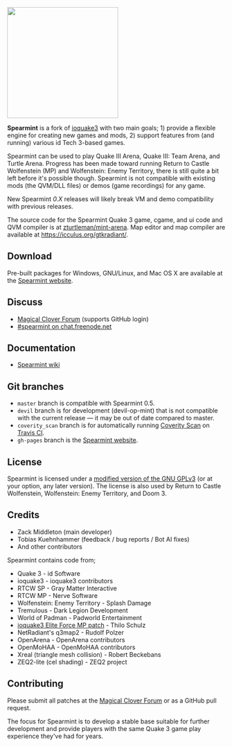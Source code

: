 <img src="https://raw.githubusercontent.com/zturtleman/spearmint/master/misc/spearmint_text.png" width="256">

**Spearmint** is a fork of [ioquake3](https://github.com/ioquake/ioq3) with two main goals; 1) provide a flexible engine for creating new games and mods, 2) support features from (and running) various id Tech 3-based games.

Spearmint can be used to play Quake III Arena, Quake III: Team Arena, and Turtle Arena. Progress has been made toward running Return to Castle Wolfenstein (MP) and Wolfenstein: Enemy Territory, there is still quite a bit left before it's possible though. Spearmint is not compatible with existing mods (the QVM/DLL files) or demos (game recordings) for any game.

New Spearmint *0.X* releases will likely break VM and demo compatibility with previous releases.

The source code for the Spearmint Quake 3 game, cgame, and ui code and QVM compiler is at [zturtleman/mint-arena](https://github.com/zturtleman/mint-arena/). Map editor and map compiler are available at https://icculus.org/gtkradiant/.

## Download

Pre-built packages for Windows, GNU/Linux, and Mac OS X are available at the [Spearmint website](http://spearmint.pw).


## Discuss

  * [Magical Clover Forum](https://forum.clover.moe) (supports GitHub login)
  * [#spearmint on chat.freenode.net](irc://chat.freenode.net/#spearmint)


## Documentation

  * [Spearmint wiki](https://github.com/zturtleman/spearmint/wiki)


## Git branches

* `master` branch is compatible with Spearmint 0.5.
* `devil` branch is for development (devil-op-mint) that is not compatible with the current release &mdash; it may be out of date compared to master.
* `coverity_scan` branch is for automatically running [Coverity Scan](https://scan.coverity.com/) on [Travis CI](https://travis-ci.org).
* `gh-pages` branch is the [Spearmint website](http://spearmint.pw).


## License

Spearmint is licensed under a [modified version of the GNU GPLv3](COPYING.txt#L625) (or at your option, any later version). The license is also used by Return to Castle Wolfenstein, Wolfenstein: Enemy Territory, and Doom 3.


## Credits

* Zack Middleton (main developer)
* Tobias Kuehnhammer (feedback / bug reports / Bot AI fixes)
* And other contributors

Spearmint contains code from;
* Quake 3 - id Software
* ioquake3 - ioquake3 contributors
* RTCW SP - Gray Matter Interactive
* RTCW MP - Nerve Software
* Wolfenstein: Enemy Territory - Splash Damage
* Tremulous - Dark Legion Development
* World of Padman - Padworld Entertainment
* [ioquake3 Elite Force MP patch](http://thilo.kickchat.com/efport-progress/) - Thilo Schulz
* NetRadiant's q3map2 - Rudolf Polzer
* OpenArena - OpenArena contributors
* OpenMoHAA - OpenMoHAA contributors
* Xreal (triangle mesh collision) - Robert Beckebans
* ZEQ2-lite (cel shading) - ZEQ2 project


## Contributing

Please submit all patches at the [Magical Clover Forum](https://forum.clover.moe)
or as a GitHub pull request.

The focus for Spearmint is to develop a stable base suitable for further
development and provide players with the same Quake 3 game play experience
they've had for years.

